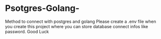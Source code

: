 # Psotgres-Golang-
Method to connect with postgres and golang
Please create a .env file when you create this project where you can store database connect infos like password.
Good Luck

